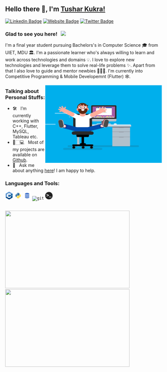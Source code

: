 ## Hello there 👋, I'm [Tushar Kukra!](https://github.com/mavericktk/)

[![Linkedin Badge](https://img.shields.io/badge/-LinkedIn-0e76a8?style=flat-square&logo=Linkedin&logoColor=white)](https://linkedin.com/in/mavericktk)
[![Website Badge](https://img.shields.io/badge/Website-3b5998?style=flat-square&logo=google-chrome&logoColor=white)](https://mavericktk.github.io/)
[![Twitter Badge](https://img.shields.io/badge/-Twitter-00acee?style=flat-square&logo=Twitter&logoColor=white)](https://twitter.com/tusharkukra)

### Glad to see you here! &nbsp; ![](https://visitor-badge.glitch.me/badge?page_id=mavericktk.mavericktk&style=flat-square&color=0088cc)

I'm a final year student pursuing Bachelors's in Computer Science 🎓 from UIET, MDU 🏛. I'm a passionate learner who's always willing to learn and work across technologies and domains 💡. I love to explore new technologies and leverage them to solve real-life problems ✨. Apart from that I also love to guide and mentor newbies 👨🏻‍💻. I'm currently into Competitive Programming & Mobile Developemnt (Flutter) 🕸️.

<img align="right" height="250" width="375" alt="" src="https://github.com/MaverickTK/mavericktk/blob/main/gifs/coder.gif" />

### Talking about Personal Stuffs:

- 🛠 &nbsp; I’m currently working with C++, Flutter, MySQL, Tableau etc.
- 🚀🏻‍💻 &nbsp; Most of my projects are available on [Github](https://github.com/mavericktk).
- 💬 &nbsp; Ask me about anything [here](https://github.com/mavericktk/mavericktk/issues/)! I am happy to help.

### Languages and Tools:

<code><img height="25" src="https://raw.githubusercontent.com/github/explore/80688e429a7d4ef2fca1e82350fe8e3517d3494d/topics/cpp/cpp.png" alt="cpp"></code>
<code><img height="25" src="https://raw.githubusercontent.com/github/explore/80688e429a7d4ef2fca1e82350fe8e3517d3494d/topics/python/python.png" alt="python"></code>
<code><img height="25" src="https://raw.githubusercontent.com/github/explore/80688e429a7d4ef2fca1e82350fe8e3517d3494d/topics/sql/sql.png" alt="sql"></code>
<code><img height="25" src="https://devicons.github.io/devicon/devicon.git/icons/git/git-original.svg" alt="git"></code>
<code><img height="25" src="https://raw.githubusercontent.com/github/explore/80688e429a7d4ef2fca1e82350fe8e3517d3494d/topics/terminal/terminal.png" alt="terminal"></code>



<br>
<code><img height="250" width="400" src="https://github-readme-stats.vercel.app/api?username=mavericktk&show_icons=true&theme=dracula"></code>
<code><img height="250" width="400" src="https://github-readme-stats.vercel.app/api/top-langs/?username=mavericktk&theme=dracula"></code>



